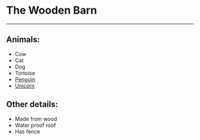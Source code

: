# The Wooden Barn

----

## Animals:

* Cow
* Cat
* Dog
* Tortoise
* [Penguin](./penguin.md)
* [Unicorn](./unicorn.md)

## Other details:

* Made from wood
* Water proof roof
* Has fence